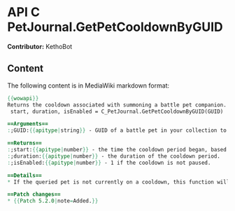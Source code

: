 # API C PetJournal.GetPetCooldownByGUID

**Contributor:** KethoBot

## Content

The following content is in MediaWiki markdown format:

```mediawiki
{{wowapi}}
Returns the cooldown associated with summoning a battle pet companion.
 start, duration, isEnabled = C_PetJournal.GetPetCooldownByGUID(GUID)

==Arguments==
:;GUID:{{apitype|string}} - GUID of a battle pet in your collection to query the cooldown of.

==Returns==
:;start:{{apitype|number}} - the time the cooldown period began, based on {{api|GetTime}}().
:;duration:{{apitype|number}} - the duration of the cooldown period.
:;isEnabled:{{apitype|number}} - 1 if the cooldown is not paused.

==Details==
* If the queried pet is not currently on a cooldown, this function will return <code>0, 0, 1</code>.

==Patch changes==
* {{Patch 5.2.0|note=Added.}}
```